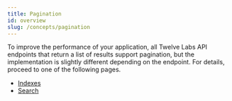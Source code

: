 ```yaml
---
title: Pagination
id: overview
slug: /concepts/pagination
---
```


To improve the performance of your application, all Twelve Labs API endpoints that return a list of results support pagination, but the implementation is slightly different depending on the endpoint. For details, proceed to one of the following pages.

- [Indexes](/concepts/pagination/indexes)
- [Search](/concepts/pagination/search)

